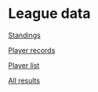# League data

[Standings](test_league_standings.csv)

[Player records](test_league_records.csv)

[Player list](test_league_player_data.csv)

[All results](test_league_all_results.csv)




